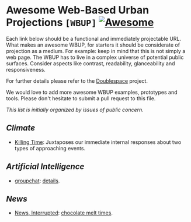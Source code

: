 # Awesome Web-Based Urban Projections `[WBUP]` [![Awesome](https://awesome.re/badge-flat2.svg)](https://awesome.re)

Each link below should be a functional and immediately projectable URL. What makes an awesome WBUP, for starters it should be considerate of projection as a medium. For example: keep in mind that this is not simply a web page. The WBUP has to live in a complex universe of potential public surfaces. Consider aspects like contrast, readability, glanceability and responsiveness.

For further details please refer to the [Doublespace](https://datainpublic.space/) project.

We would love to add more awesome WBUP examples, prototypes and tools. Please don't hesitate to submit a pull request to this file.

*This list is initially organized by issues of public concern.* 

## *Climate*

- [Killing Time](https://datainpublic.github.io/killing-time/): Juxtaposes our immediate internal responses about two types of approaching events.

## *Artificial Intelligence*

- [groupchat](https://groupchat.datainpublic.space/front-end/): [details](https://datainpublic.space/map/groupchat/).

## *News*

- [News, Interrupted](https://danwan10.github.io/chocolate/): [chocolate melt times](https://datainpublic.space/map/news-interrupted/).
